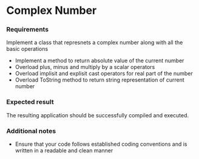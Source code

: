 # Complex Number

### Requirements 

Implement a class that represnets a complex number along with all the basic operations

- Implement a method to return absolute value of the current number
- Overload plus, minus and multiply by a scalar operators
- Overload implisit and explisit cast operators for real part of the number
- Overload ToString method to return string representation of current number
	
### Expected result

The resulting application should be successfully compiled and executed.

### Additional notes

- Ensure that your code follows established coding conventions and is written in a readable and clean manner

